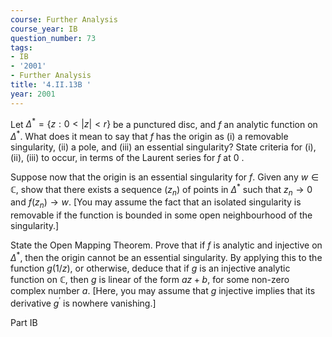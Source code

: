 ```yaml
---
course: Further Analysis
course_year: IB
question_number: 73
tags:
- IB
- '2001'
- Further Analysis
title: '4.II.13B '
year: 2001
---
```



Let $\Delta^{*}=\{z: 0<|z|<r\}$ be a punctured disc, and $f$ an analytic function on $\Delta^{*}$. What does it mean to say that $f$ has the origin as (i) a removable singularity, (ii) a pole, and (iii) an essential singularity? State criteria for (i), (ii), (iii) to occur, in terms of the Laurent series for $f$ at 0 .

Suppose now that the origin is an essential singularity for $f$. Given any $w \in \mathbb{C}$, show that there exists a sequence $\left(z_{n}\right)$ of points in $\Delta^{*}$ such that $z_{n} \rightarrow 0$ and $f\left(z_{n}\right) \rightarrow w$. [You may assume the fact that an isolated singularity is removable if the function is bounded in some open neighbourhood of the singularity.]

State the Open Mapping Theorem. Prove that if $f$ is analytic and injective on $\Delta^{*}$, then the origin cannot be an essential singularity. By applying this to the function $g(1 / z)$, or otherwise, deduce that if $g$ is an injective analytic function on $\mathbb{C}$, then $g$ is linear of the form $a z+b$, for some non-zero complex number $a$. [Here, you may assume that $g$ injective implies that its derivative $g^{\prime}$ is nowhere vanishing.]

Part IB